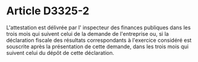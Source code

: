 # Article D3325-2

  
L'attestation est délivrée par l' inspecteur des finances publiques dans les trois mois qui suivent celui de la demande de l'entreprise ou, si la déclaration fiscale des résultats correspondants à l'exercice considéré est souscrite après la présentation de cette demande, dans les trois mois qui suivent celui du dépôt de cette déclaration.